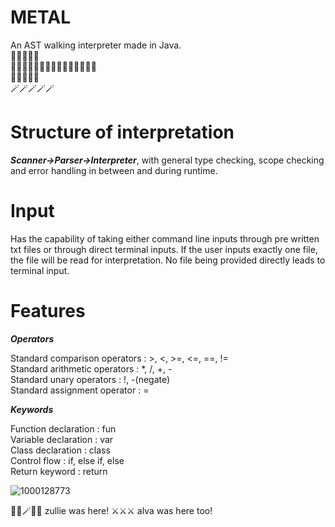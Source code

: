 # METAL
An AST walking interpreter made in Java.   
🧮🧮🧮🧮🧮  
🧙🏻‍♀️🧙🏻‍♀️🧙🏻‍♀️🧙🏻‍♀️🧙🏻‍♀️  
🔮🔮🔮🔮🔮  
🪄🪄🪄🪄🪄  

# Structure of interpretation

***Scanner->Parser->Interpreter***, with general type checking, scope checking and error handling in between and during runtime.  

# Input

Has the capability of taking either command line inputs through pre written txt files or through direct terminal inputs.
If the user inputs exactly one file, the file will be read for interpretation. No file being provided directly leads to terminal input. 

# Features

***Operators***

Standard comparison operators : >, <, >=, <=, ==, !=  
Standard arithmetic operators : *, /, +, -  
Standard unary operators : !, -(negate)  
Standard assignment operator : =  

***Keywords***

Function declaration : fun  
Variable declaration : var  
Class declaration : class  
Control flow : if, else if, else  
Return keyword : return  

![1000128773](https://github.com/user-attachments/assets/7f0042ba-fb7c-4780-a6f9-08f48c47bee6)

🧙‍♀️🪄🧙‍♀️ zullie was here! ⚔️⚔️⚔️ alva was here too!
